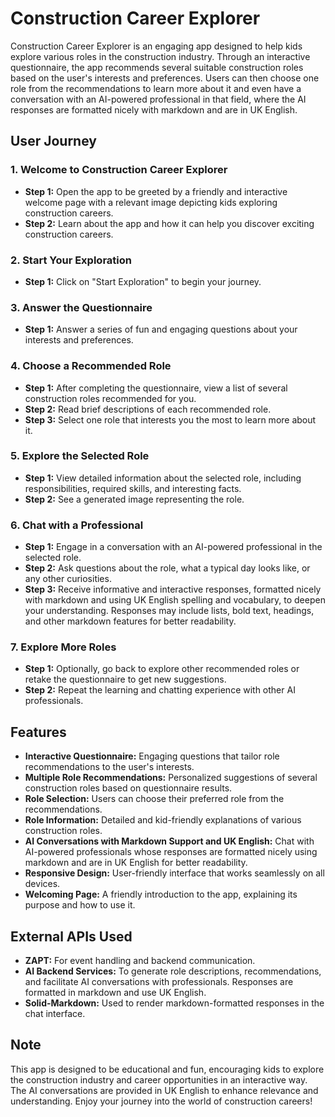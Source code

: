 # Construction Career Explorer

Construction Career Explorer is an engaging app designed to help kids explore various roles in the construction industry. Through an interactive questionnaire, the app recommends several suitable construction roles based on the user's interests and preferences. Users can then choose one role from the recommendations to learn more about it and even have a conversation with an AI-powered professional in that field, where the AI responses are formatted nicely with markdown and are in UK English.

## User Journey

### 1. Welcome to Construction Career Explorer
- **Step 1:** Open the app to be greeted by a friendly and interactive welcome page with a relevant image depicting kids exploring construction careers.
- **Step 2:** Learn about the app and how it can help you discover exciting construction careers.

### 2. Start Your Exploration
- **Step 1:** Click on "Start Exploration" to begin your journey.

### 3. Answer the Questionnaire
- **Step 1:** Answer a series of fun and engaging questions about your interests and preferences.

### 4. Choose a Recommended Role
- **Step 1:** After completing the questionnaire, view a list of several construction roles recommended for you.
- **Step 2:** Read brief descriptions of each recommended role.
- **Step 3:** Select one role that interests you the most to learn more about it.

### 5. Explore the Selected Role
- **Step 1:** View detailed information about the selected role, including responsibilities, required skills, and interesting facts.
- **Step 2:** See a generated image representing the role.

### 6. Chat with a Professional
- **Step 1:** Engage in a conversation with an AI-powered professional in the selected role.
- **Step 2:** Ask questions about the role, what a typical day looks like, or any other curiosities.
- **Step 3:** Receive informative and interactive responses, formatted nicely with markdown and using UK English spelling and vocabulary, to deepen your understanding. Responses may include lists, bold text, headings, and other markdown features for better readability.

### 7. Explore More Roles
- **Step 1:** Optionally, go back to explore other recommended roles or retake the questionnaire to get new suggestions.
- **Step 2:** Repeat the learning and chatting experience with other AI professionals.

## Features

- **Interactive Questionnaire:** Engaging questions that tailor role recommendations to the user's interests.
- **Multiple Role Recommendations:** Personalized suggestions of several construction roles based on questionnaire results.
- **Role Selection:** Users can choose their preferred role from the recommendations.
- **Role Information:** Detailed and kid-friendly explanations of various construction roles.
- **AI Conversations with Markdown Support and UK English:** Chat with AI-powered professionals whose responses are formatted nicely using markdown and are in UK English for better readability.
- **Responsive Design:** User-friendly interface that works seamlessly on all devices.
- **Welcoming Page:** A friendly introduction to the app, explaining its purpose and how to use it.

## External APIs Used

- **ZAPT:** For event handling and backend communication.
- **AI Backend Services:** To generate role descriptions, recommendations, and facilitate AI conversations with professionals. Responses are formatted in markdown and use UK English.
- **Solid-Markdown:** Used to render markdown-formatted responses in the chat interface.

## Note

This app is designed to be educational and fun, encouraging kids to explore the construction industry and career opportunities in an interactive way. The AI conversations are provided in UK English to enhance relevance and understanding. Enjoy your journey into the world of construction careers!
